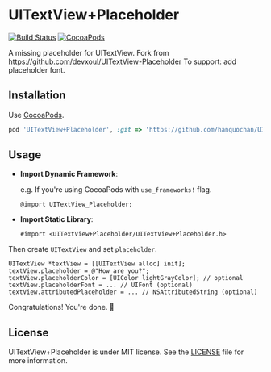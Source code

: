 UITextView+Placeholder
======================

[![Build Status](https://travis-ci.org/devxoul/UITextView-Placeholder.svg?branch=master)](https://travis-ci.org/devxoul/UITextView-Placeholder)
[![CocoaPods](http://img.shields.io/cocoapods/v/UITextView+Placeholder.svg?style=flat)](http://cocoapods.org/?q=name%3AUITextView%2BPlaceholder)

A missing placeholder for UITextView.
Fork from https://github.com/devxoul/UITextView-Placeholder
To support: add placeholder font.

Installation
------------

Use [CocoaPods](http://cocoapods.org).

```ruby
pod 'UITextView+Placeholder', :git => 'https://github.com/hanquochan/UITextView-Placeholder'
```


Usage
-----

- **Import Dynamic Framework**:

    e.g. If you're using CocoaPods with `use_frameworks!` flag.

    ```objc
    @import UITextView_Placeholder;
    ```
    
- **Import Static Library**:

    ```objc
    #import <UITextView+Placeholder/UITextView+Placeholder.h>
    ```

Then create `UITextView` and set `placeholder`.

```objc
UITextView *textView = [[UITextView alloc] init];
textView.placeholder = @"How are you?";
textView.placeholderColor = [UIColor lightGrayColor]; // optional
textView.placeholderFont = ... // UIFont (optional)
textView.attributedPlaceholder = ... // NSAttributedString (optional)
```

Congratulations! You're done. 🎉


License
-------

UITextView+Placeholder is under MIT license. See the [LICENSE](LICENSE) file for more information.
